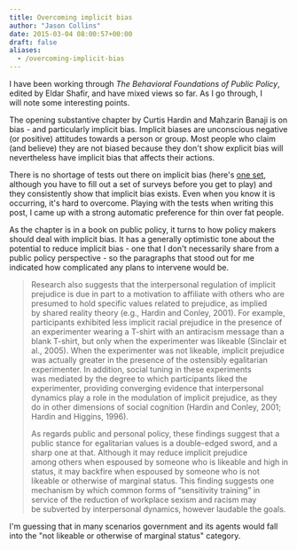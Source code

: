 ```yaml
---
title: Overcoming implicit bias
author: "Jason Collins"
date: 2015-03-04 08:00:57+00:00
draft: false
aliases:
  - /overcoming-implicit-bias
---
```


I have been working through *The Behavioral Foundations of Public Policy*, edited by Eldar Shafir, and have mixed views so far. As I go through, I will note some interesting points.

The opening substantive chapter by Curtis Hardin and Mahzarin Banaji is on bias - and particularly implicit bias. Implicit biases are unconscious negative (or positive) attitudes towards a person or group. Most people who claim (and believe) they are not biased because they don't show explicit bias will nevertheless have implicit bias that affects their actions.

There is no shortage of tests out there on implicit bias (here's [one set](https://implicit.harvard.edu/implicit/takeatest.html), although you have to fill out a set of surveys before you get to play) and they consistently show that implicit bias exists. Even when you know it is occurring, it's hard to overcome. Playing with the tests when writing this post, I came up with a strong automatic preference for thin over fat people.

As the chapter is in a book on public policy, it turns to how policy makers should deal with implicit bias. It has a generally optimistic tone about the potential to reduce implicit bias - one that I don't necessarily share from a public policy perspective - so the paragraphs that stood out for me indicated how complicated any plans to intervene would be.

>Research also suggests that the interpersonal regulation of implicit prejudice is due in part to a motivation to affiliate with others who are presumed to hold specific values related to prejudice, as implied by shared reality theory (e.g., Hardin and Conley, 2001). For example, participants exhibited less implicit racial prejudice in the presence of an experimenter wearing a T-shirt with an antiracism message than a blank T-shirt, but only when the experimenter was likeable (Sinclair et al., 2005). When the experimenter was not likeable, implicit prejudice was actually greater in the presence of the ostensibly egalitarian experimenter. In addition, social tuning in these experiments was mediated by the degree to which participants liked the experimenter, providing converging evidence that interpersonal dynamics play a role in the modulation of implicit prejudice, as they do in other dimensions of social cognition (Hardin and Conley, 2001; Hardin and Higgins, 1996).
>
>As regards public and personal policy, these findings suggest that a public stance for egalitarian values is a double-edged sword, and a sharp one at that. Although it may reduce implicit prejudice among others when espoused by someone who is likeable and high in status, it may backfire when espoused by someone who is not likeable or otherwise of marginal status. This finding suggests one mechanism by which common forms of “sensitivity training” in service of the reduction of workplace sexism and racism may be subverted by interpersonal dynamics, however laudable the goals.

I'm guessing that in many scenarios government and its agents would fall into the "not likeable or otherwise of marginal status" category.
